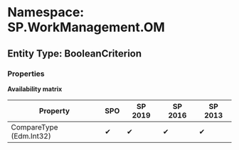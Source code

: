 # Namespace: SP.WorkManagement.OM

## Entity Type: BooleanCriterion

### Properties

**Availability matrix**

Property | SPO | SP 2019 | SP 2016 | SP 2013
----------|-----|---------|---------|--------
CompareType (Edm.Int32) | ✔ | ✔ | ✔ | ✔

